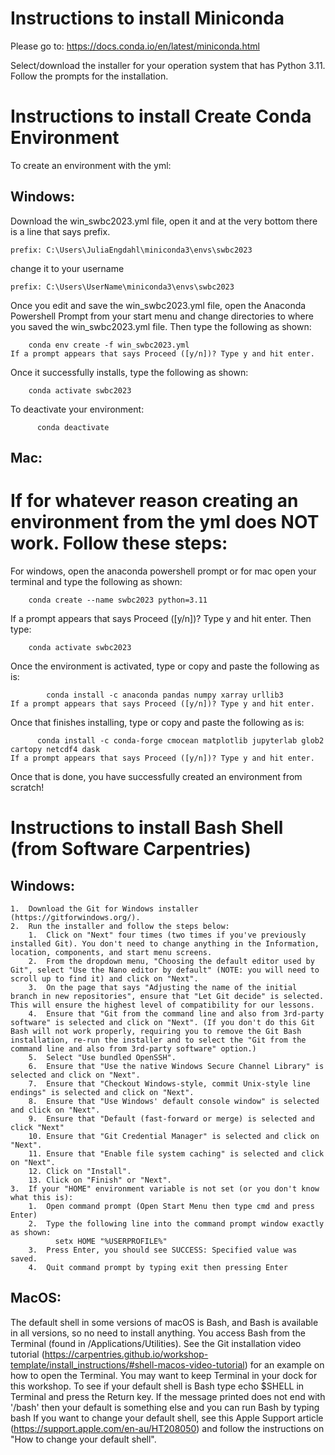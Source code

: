 # Instructions to install Miniconda
Please go to: https://docs.conda.io/en/latest/miniconda.html

Select/download the installer for your operation system that has Python 3.11. Follow the prompts for the installation.

# Instructions to install Create Conda Environment

  To create an environment with the yml:
## Windows:
Download the win_swbc2023.yml file, open it and at the very bottom there is a line that says prefix.

    prefix: C:\Users\JuliaEngdahl\miniconda3\envs\swbc2023

change it to your username

    prefix: C:\Users\UserName\miniconda3\envs\swbc2023

Once you edit and save the win_swbc2023.yml file, open the Anaconda Powershell Prompt from your start menu and change directories to where you saved the win_swbc2023.yml file. Then type the following as shown:

        conda env create -f win_swbc2023.yml
    If a prompt appears that says Proceed ([y/n])? Type y and hit enter.
Once it successfully installs, type the following as shown:

        conda activate swbc2023
To deactivate your environment:

	      conda deactivate
## Mac:

# If for whatever reason creating an environment from the yml does NOT work. Follow these steps:
For windows, open the anaconda powershell prompt or for mac open your terminal and type the following as shown:

        conda create --name swbc2023 python=3.11
If a prompt appears that says Proceed ([y/n])? Type y and hit enter.
Then type:

        conda activate swbc2023
Once the environment is activated, type or copy and paste the following as is:

	        conda install -c anaconda pandas numpy xarray urllib3
    If a prompt appears that says Proceed ([y/n])? Type y and hit enter.

Once that finishes installing, type or copy and paste the following as is:

	      conda install -c conda-forge cmocean matplotlib jupyterlab glob2 cartopy netcdf4 dask
    If a prompt appears that says Proceed ([y/n])? Type y and hit enter.
    
Once that is done, you have successfully created an environment from scratch!

# Instructions to install Bash Shell (from Software Carpentries)
## Windows:
    1.	Download the Git for Windows installer (https://gitforwindows.org/).
    2.	Run the installer and follow the steps below:
        1.	Click on "Next" four times (two times if you've previously installed Git). You don't need to change anything in the Information, location, components, and start menu screens.
        2.	From the dropdown menu, "Choosing the default editor used by Git", select "Use the Nano editor by default" (NOTE: you will need to scroll up to find it) and click on "Next".
        3.	On the page that says "Adjusting the name of the initial branch in new repositories", ensure that "Let Git decide" is selected. This will ensure the highest level of compatibility for our lessons.
        4.	Ensure that "Git from the command line and also from 3rd-party software" is selected and click on "Next". (If you don't do this Git Bash will not work properly, requiring you to remove the Git Bash installation, re-run the installer and to select the "Git from the command line and also from 3rd-party software" option.)
        5.	Select "Use bundled OpenSSH".
        6.	Ensure that "Use the native Windows Secure Channel Library" is selected and click on "Next".
        7.	Ensure that "Checkout Windows-style, commit Unix-style line endings" is selected and click on "Next".
        8.	Ensure that "Use Windows' default console window" is selected and click on "Next".
        9.	Ensure that "Default (fast-forward or merge) is selected and click "Next"
        10.	Ensure that "Git Credential Manager" is selected and click on "Next".
        11.	Ensure that "Enable file system caching" is selected and click on "Next".
        12.	Click on "Install".
        13.	Click on "Finish" or "Next".
    3.	If your "HOME" environment variable is not set (or you don't know what this is):
        1.	Open command prompt (Open Start Menu then type cmd and press Enter)
        2.	Type the following line into the command prompt window exactly as shown:
              setx HOME "%USERPROFILE%"
        3.	Press Enter, you should see SUCCESS: Specified value was saved.
        4.	Quit command prompt by typing exit then pressing Enter

## MacOS:
The default shell in some versions of macOS is Bash, and Bash is available in all versions, so no need to install anything. You access Bash from the Terminal (found in /Applications/Utilities). See the Git installation video tutorial (https://carpentries.github.io/workshop-template/install_instructions/#shell-macos-video-tutorial) for an example on how to open the Terminal. You may want to keep Terminal in your dock for this workshop.
To see if your default shell is Bash type echo $SHELL in Terminal and press the Return key. If the message printed does not end with '/bash' then your default is something else and you can run Bash by typing bash
If you want to change your default shell, see this Apple Support article (https://support.apple.com/en-au/HT208050) and follow the instructions on "How to change your default shell".

